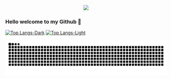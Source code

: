 <p align="center"><img src="https://i.imgur.com/A6bWGFl.gif"/></p>

### Hello welcome to my Github 👋

[![Top Langs-Dark](https://github-readme-stats-git-master-chaoszhai.vercel.app/api/top-langs/?username=Loomione&count_private=true&langs_count=10&layout=compact&hide=CMake,Makefile,Batchfile,CSS,HTML&theme=dark#gh-dark-mode-only)](https://github.com/ChaosZhai/github-readme-stats#gh-dark-mode-only)
[![Top Langs-Light](https://github-readme-stats-git-master-chaoszhai.vercel.app/api/top-langs/?username=Loomione&count_private=true&langs_count=10&layout=compact&hide=CMake,Makefile,Batchfile,CSS,HTML&theme=default#gh-light-mode-only)](https://github.com/ChaosZhai/github-readme-stats#gh-light-mode-only)

<picture>
  <source media="(prefers-color-scheme: dark)" srcset="https://raw.githubusercontent.com/Loomione/Loomione/output/github-contribution-grid-snake-dark.svg">
  <source media="(prefers-color-scheme: light)" srcset="https://raw.githubusercontent.com/Loomione/Loomione/output/github-contribution-grid-snake.svg">
  <img alt="github contribution grid snake animation" src="https://raw.githubusercontent.com/Loomione/Loomione/output/github-contribution-grid-snake.svg">
</picture>

<!--
**Loomione/Loomione** is a ✨ _special_ ✨ repository because its `README.md` (this file) appears on your GitHub profile.

Here are some ideas to get you started:

- 🔭 I’m currently working on ...
- 🌱 I’m currently learning ...
- 👯 I’m looking to collaborate on ...
- 🤔 I’m looking for help with ...
- 💬 Ask me about ...
- 📫 How to reach me: ...
- 😄 Pronouns: ...
- ⚡ Fun fact: ...
-->
